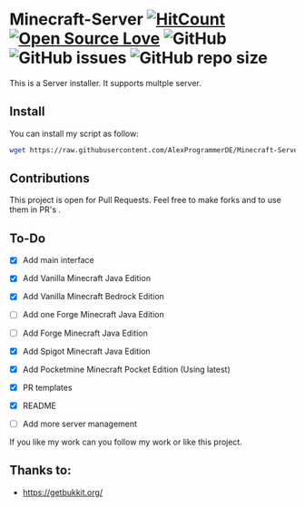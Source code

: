 # Minecraft-Server [![HitCount](http://hits.dwyl.io/AlexProgrammerDE/Minecraft-Server.svg)](http://hits.dwyl.io/AlexProgrammerDE/Minecraft-Server)  [![Open Source Love](https://badges.frapsoft.com/os/v3/open-source.svg?v=103)](https://github.com/ellerbrock/open-source-badge/)  ![GitHub](https://img.shields.io/github/license/AlexProgrammerDE/Minecraft-Server) ![GitHub issues](https://img.shields.io/github/issues-raw/AlexProgrammerDE/Minecraft-Server) ![GitHub repo size](https://img.shields.io/github/repo-size/AlexProgrammerDE/Minecraft-Server) 

This is a Server installer. It supports multple server.

## Install

You can install my script as follow:

```bash
wget https://raw.githubusercontent.com/AlexProgrammerDE/Minecraft-Server/master/install.sh && bash install.sh
```

## Contributions

This project is open for Pull Requests.
Feel free to make forks and to use them in PR's  .

## To-Do

- [x] Add main interface

- [x] Add Vanilla Minecraft Java Edition

- [x] Add Vanilla Minecraft Bedrock Edition

- [ ] Add one Forge Minecraft Java Edition
- [ ] Add Forge Minecraft Java Edition

- [x] Add Spigot Minecraft Java Edition

- [x] Add Pocketmine Minecraft Pocket Edition (Using latest)

- [x] PR templates
- [x] README
- [ ] Add more server management

If you like my work can you follow my work or like this project.

## Thanks to:

- https://getbukkit.org/
